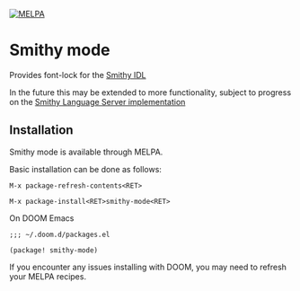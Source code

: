 [![MELPA](https://melpa.org/packages/smithy-mode-badge.svg)](https://melpa.org/#/smithy-mode)

# Smithy mode

Provides font-lock for the [Smithy IDL](https://awslabs.github.io/smithy/)

In the future this may be extended to more functionality, subject to progress on the [Smithy Language Server implementation](https://github.com/awslabs/smithy-language-server)

## Installation
Smithy mode is available through MELPA.

Basic installation can be done as follows:

```
M-x package-refresh-contents<RET>

M-x package-install<RET>smithy-mode<RET>
```

On DOOM Emacs

```emacs-lisp
;;; ~/.doom.d/packages.el

(package! smithy-mode)
```

If you encounter any issues installing with DOOM, you may need to refresh your MELPA recipes.
